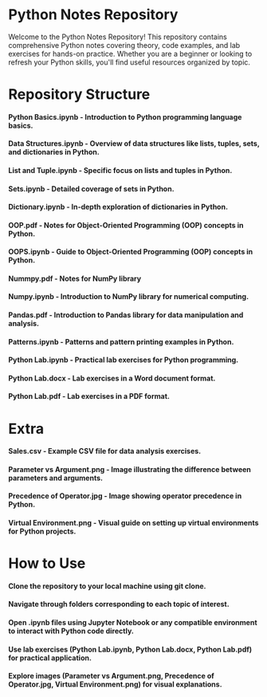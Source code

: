 # Python Notes Repository
Welcome to the Python Notes Repository! This repository contains comprehensive Python notes covering theory, code examples, and lab exercises for hands-on practice. Whether you are a beginner or looking to refresh your Python skills, you'll find useful resources organized by topic.

# Repository Structure
#### Python Basics.ipynb - Introduction to Python programming language basics.
#### Data Structures.ipynb - Overview of data structures like lists, tuples, sets, and dictionaries in Python.
#### List and Tuple.ipynb - Specific focus on lists and tuples in Python.
#### Sets.ipynb - Detailed coverage of sets in Python.
#### Dictionary.ipynb - In-depth exploration of dictionaries in Python.
#### OOP.pdf - Notes for Object-Oriented Programming (OOP) concepts in Python.
#### OOPS.ipynb - Guide to Object-Oriented Programming (OOP) concepts in Python.
#### Nummpy.pdf - Notes for NumPy library
#### Numpy.ipynb - Introduction to NumPy library for numerical computing.
#### Pandas.pdf - Introduction to Pandas library for data manipulation and analysis.
#### Patterns.ipynb - Patterns and pattern printing examples in Python.
#### Python Lab.ipynb - Practical lab exercises for Python programming.
#### Python Lab.docx - Lab exercises in a Word document format.
#### Python Lab.pdf - Lab exercises in a PDF format.

# Extra
#### Sales.csv - Example CSV file for data analysis exercises.
#### Parameter vs Argument.png - Image illustrating the difference between parameters and arguments.
#### Precedence of Operator.jpg - Image showing operator precedence in Python.
#### Virtual Environment.png - Visual guide on setting up virtual environments for Python projects.

# How to Use
#### Clone the repository to your local machine using git clone.
#### Navigate through folders corresponding to each topic of interest.
#### Open .ipynb files using Jupyter Notebook or any compatible environment to interact with Python code directly.
#### Use lab exercises (Python Lab.ipynb, Python Lab.docx, Python Lab.pdf) for practical application.
#### Explore images (Parameter vs Argument.png, Precedence of Operator.jpg, Virtual Environment.png) for visual explanations.

